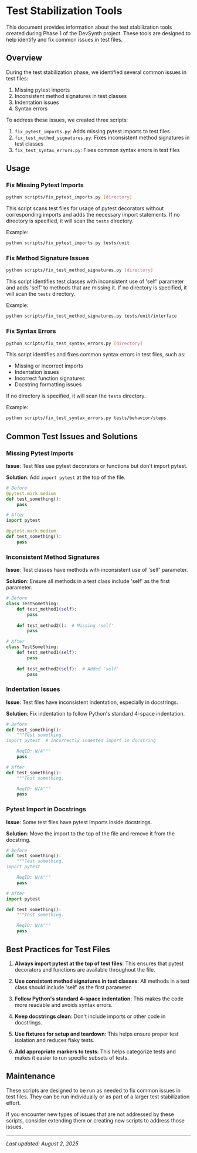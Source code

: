 # Test Stabilization Tools

This document provides information about the test stabilization tools created during Phase 1 of the DevSynth project. These tools are designed to help identify and fix common issues in test files.

## Overview

During the test stabilization phase, we identified several common issues in test files:

1. Missing pytest imports
2. Inconsistent method signatures in test classes
3. Indentation issues
4. Syntax errors

To address these issues, we created three scripts:

1. `fix_pytest_imports.py`: Adds missing pytest imports to test files
2. `fix_test_method_signatures.py`: Fixes inconsistent method signatures in test classes
3. `fix_test_syntax_errors.py`: Fixes common syntax errors in test files

## Usage

### Fix Missing Pytest Imports

```bash
python scripts/fix_pytest_imports.py [directory]
```

This script scans test files for usage of pytest decorators without corresponding imports and adds the necessary import statements. If no directory is specified, it will scan the `tests` directory.

Example:
```bash
python scripts/fix_pytest_imports.py tests/unit
```

### Fix Method Signature Issues

```bash
python scripts/fix_test_method_signatures.py [directory]
```

This script identifies test classes with inconsistent use of 'self' parameter and adds 'self' to methods that are missing it. If no directory is specified, it will scan the `tests` directory.

Example:
```bash
python scripts/fix_test_method_signatures.py tests/unit/interface
```

### Fix Syntax Errors

```bash
python scripts/fix_test_syntax_errors.py [directory]
```

This script identifies and fixes common syntax errors in test files, such as:
- Missing or incorrect imports
- Indentation issues
- Incorrect function signatures
- Docstring formatting issues

If no directory is specified, it will scan the `tests` directory.

Example:
```bash
python scripts/fix_test_syntax_errors.py tests/behavior/steps
```

## Common Test Issues and Solutions

### Missing Pytest Imports

**Issue**: Test files use pytest decorators or functions but don't import pytest.

**Solution**: Add `import pytest` at the top of the file.

```python
# Before
@pytest.mark.medium
def test_something():
    pass

# After
import pytest

@pytest.mark.medium
def test_something():
    pass
```

### Inconsistent Method Signatures

**Issue**: Test classes have methods with inconsistent use of 'self' parameter.

**Solution**: Ensure all methods in a test class include 'self' as the first parameter.

```python
# Before
class TestSomething:
    def test_method1(self):
        pass
        
    def test_method2():  # Missing 'self'
        pass

# After
class TestSomething:
    def test_method1(self):
        pass
        
    def test_method2(self):  # Added 'self'
        pass
```

### Indentation Issues

**Issue**: Test files have inconsistent indentation, especially in docstrings.

**Solution**: Fix indentation to follow Python's standard 4-space indentation.

```python
# Before
def test_something():
    """Test something.
import pytest  # Incorrectly indented import in docstring

    ReqID: N/A"""
    pass

# After
def test_something():
    """Test something.

    ReqID: N/A"""
    pass
```

### Pytest Import in Docstrings

**Issue**: Some test files have pytest imports inside docstrings.

**Solution**: Move the import to the top of the file and remove it from the docstring.

```python
# Before
def test_something():
    """Test something.
import pytest

    ReqID: N/A"""
    pass

# After
import pytest

def test_something():
    """Test something.

    ReqID: N/A"""
    pass
```

## Best Practices for Test Files

1. **Always import pytest at the top of test files**: This ensures that pytest decorators and functions are available throughout the file.

2. **Use consistent method signatures in test classes**: All methods in a test class should include 'self' as the first parameter.

3. **Follow Python's standard 4-space indentation**: This makes the code more readable and avoids syntax errors.

4. **Keep docstrings clean**: Don't include imports or other code in docstrings.

5. **Use fixtures for setup and teardown**: This helps ensure proper test isolation and reduces flaky tests.

6. **Add appropriate markers to tests**: This helps categorize tests and makes it easier to run specific subsets of tests.

## Maintenance

These scripts are designed to be run as needed to fix common issues in test files. They can be run individually or as part of a larger test stabilization effort.

If you encounter new types of issues that are not addressed by these scripts, consider extending them or creating new scripts to address those issues.

---

_Last updated: August 2, 2025_